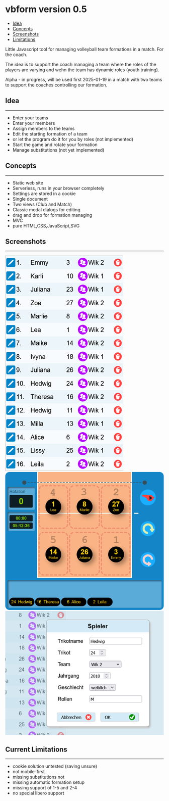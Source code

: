 vbform version 0.5
==================

- [Idea](#idea)
- [Concepts](#concepts)
- [Screenshots](#screenshots)
- [Limitations](#current-limitations)

Little Javascript tool for managing volleyball team formations in a match. For the coach.

The idea is to support the coach managing a team where the roles of the players are varying and wehn the team has dynamic roles (youth training).

Alpha - in progress, will be used first 2025-01-19 in a match with two teams to support the coaches controlling our formation.

## Idea
------
- Enter your teams
- Enter your members
- Assign members to the teams
- Edit the starting formation of a team
- or let the program do it for you by roles (not implemented)
- Start the game and rotate your formation
- Manage substitutions (not yet implemented)

## Concepts
----------
- Static web site
- Serverless, runs in your browser completely
- Settings are stored in a cookie
- Single document
- Two views (Club and Match)
- Classic modal dialogs for editing
- drag and drop for formation managing
- MVC
- pure HTML,CSS,JavaScript,SVG

## Screenshots
-------------

![Alt-Text](doc/screenshot-table-members.png)
![Alt-Text](doc/screenshot-match-grid.png)
![Alt-Text](doc/screenshot-member-dialog.png)

## Current Limitations
---------------------
- cookie solution untested (saving unsure)
- not mobile-first
- missing substitutions not
- missing automatic formation setup
- missing support of 1-5 and 2-4
- no special libero support 
